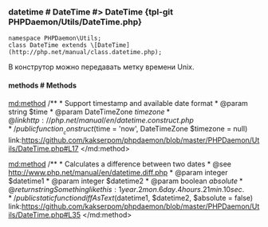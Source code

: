 ### datetime # DateTime #> DateTime {tpl-git PHPDaemon/Utils/DateTime.php}

```php:p
namespace PHPDaemon\Utils;
class DateTime extends \[DateTime](http://php.net/manual/class.datetime.php);
```

В конструтор можно передавать метку времени Unix.

<!-- include-namespace path="\PHPDaemon\Utils\DateTime" level="" access="" -->
#### methods # Methods

<md:method>
/**
	 * Support timestamp and available date format
	 * @param string       $time
	 * @param DateTimeZone $timezone
	 * @link http://php.net/manual/en/datetime.construct.php
	 */
public function __construct($time = 'now', DateTimeZone $timezone = null)
link:https://github.com/kakserpom/phpdaemon/blob/master/PHPDaemon/Utils/DateTime.php#L17
</md:method>

<md:method>
/**
	 * Calculates a difference between two dates
	 * @see http://www.php.net/manual/en/datetime.diff.php
	 * @param  integer $datetime1
	 * @param  integer $datetime2
	 * @param  boolean $absolute
	 * @return string Something like this: 1 year. 2 mon. 6 day. 4 hours. 21 min. 10 sec.
	 */
public static function diffAsText($datetime1, $datetime2, $absolute = false)
link:https://github.com/kakserpom/phpdaemon/blob/master/PHPDaemon/Utils/DateTime.php#L35
</md:method>

<div class="clearboth"></div>


<!--/ include-namespace -->
